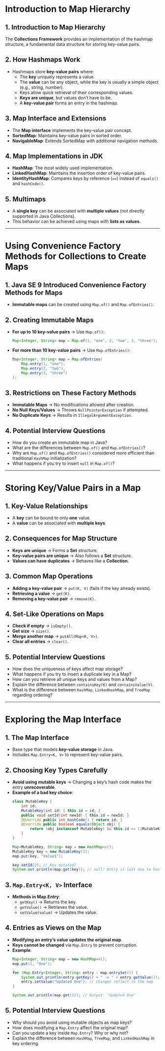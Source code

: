 # Introduction to Map Hierarchy

## 1. Introduction to Map Hierarchy
The **Collections Framework** provides an implementation of the hashmap structure, a fundamental data structure for storing key-value pairs.

## 2. How Hashmaps Work
- Hashmaps store **key-value pairs** where:
  - The **key** uniquely represents a value.
  - The **value** can be any object, while the key is usually a simple object (e.g., string, number).
  - Keys allow quick retrieval of their corresponding values.
  - **Keys are unique**, but values don’t have to be.
  - A **key-value pair** forms an entry in the hashmap.

## 3. Map Interface and Extensions
- The **Map interface** implements the key-value pair concept.
- **SortedMap**: Maintains key-value pairs in sorted order.
- **NavigableMap**: Extends SortedMap with additional navigation methods.

## 4. Map Implementations in JDK
- **HashMap**: The most widely used implementation.
- **LinkedHashMap**: Maintains the insertion order of key-value pairs.
- **IdentityHashMap**: Compares keys by reference (`==`) instead of `equals()` and `hashCode()`.

## 5. Multimaps
- A **single key** can be associated with **multiple values** (not directly supported in Java Collections).
- This behavior can be achieved using maps with **lists as values**.

---

# Using Convenience Factory Methods for Collections to Create Maps

## 1. Java SE 9 Introduced Convenience Factory Methods for Maps
- **Immutable maps** can be created using `Map.of()` and `Map.ofEntries()`.

## 2. Creating Immutable Maps
- **For up to 10 key-value pairs** → Use `Map.of()`:
  ```java
  Map<Integer, String> map = Map.of(1, "one", 2, "two", 3, "three");
  ```
- **For more than 10 key-value pairs** → Use `Map.ofEntries()`:
  ```java
  Map<Integer, String> map = Map.ofEntries(
      Map.entry(1, "one"),
      Map.entry(2, "two"),
      Map.entry(3, "three")
  );
  ```

## 3. Restrictions on These Factory Methods
- **Immutable Maps** → No modifications allowed after creation.
- **No Null Keys/Values** → Throws `NullPointerException` if attempted.
- **No Duplicate Keys** → Results in `IllegalArgumentException`.

## 4. Potential Interview Questions
- How do you create an immutable map in Java?
- What are the differences between `Map.of()` and `Map.ofEntries()`?
- Why are `Map.of()` and `Map.ofEntries()` considered more efficient than traditional `HashMap` initialization?
- What happens if you try to insert `null` in `Map.of()`?

---

# Storing Key/Value Pairs in a Map

## 1. Key-Value Relationships
- A **key** can be bound to only **one** value.
- A **value** can be associated with **multiple keys**.

## 2. Consequences for Map Structure
- **Keys are unique** → Forms a **Set** structure.
- **Key-value pairs are unique** → Also follows a **Set** structure.
- **Values can have duplicates** → Behaves like a **Collection**.

## 3. Common Map Operations
- **Adding a key-value pair** → `put(K, V)` (fails if the key already exists).
- **Retrieving a value** → `get(K)`.
- **Removing a key-value pair** → `remove(K)`.

## 4. Set-Like Operations on Maps
- **Check if empty** → `isEmpty()`.
- **Get size** → `size()`.
- **Merge another map** → `putAll(Map<K, V>)`.
- **Clear all entries** → `clear()`.

## 5. Potential Interview Questions
- How does the uniqueness of keys affect map storage?
- What happens if you try to insert a duplicate key in a Map?
- How can you retrieve all unique keys and values from a Map?
- Explain the difference between `containsKey(K)` and `containsValue(V)`.
- What is the difference between `HashMap`, `LinkedHashMap`, and `TreeMap` regarding ordering?

---

# Exploring the Map Interface

## 1. The Map Interface
- Base type that models **key-value storage** in Java.
- Includes `Map.Entry<K, V>` to represent key-value pairs.

## 2. Choosing Key Types Carefully
- **Avoid using mutable keys** → Changing a key’s hash code makes the entry **unrecoverable**.
- **Example of a bad key choice**:
  ```java
  class MutableKey {
      int id;
      MutableKey(int id) { this.id = id; }
      public void setId(int newId) { this.id = newId; }
      @Override public int hashCode() { return id; }
      @Override public boolean equals(Object obj) {
          return (obj instanceof MutableKey) && this.id == ((MutableKey) obj).id;
      }
  }
  
  Map<MutableKey, String> map = new HashMap<>();
  MutableKey key = new MutableKey(1);
  map.put(key, "Value1");
  
  key.setId(2); // Key mutated!
  System.out.println(map.get(key)); // null! Entry is lost due to hash change.
  ```

## 3. `Map.Entry<K, V>` Interface
- **Methods in Map.Entry**:
  - `getKey()` → Returns the key.
  - `getValue()` → Retrieves the value.
  - `setValue(value)` → Updates the value.

## 4. Entries as Views on the Map
- **Modifying an entry’s value updates the original map**.
- **Keys cannot be changed** via `Map.Entry` to prevent corruption.
- **Example**:
  ```java
  Map<Integer, String> map = new HashMap<>();
  map.put(1, "One");
  
  for (Map.Entry<Integer, String> entry : map.entrySet()) {
      System.out.println(entry.getKey() + " -> " + entry.getValue());
      entry.setValue("Updated One"); // Changes reflect in the map
  }
  
  System.out.println(map.get(1)); // Output: "Updated One"
  ```

## 5. Potential Interview Questions
- Why should you avoid using mutable objects as map keys?
- How does modifying a `Map.Entry` affect the original map?
- Can you update a key inside `Map.Entry`? Why or why not?
- Explain the difference between `HashMap`, `TreeMap`, and `LinkedHashMap` in key ordering.
